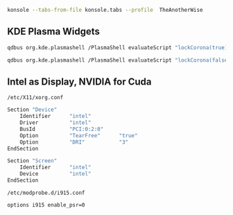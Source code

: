 ```bash
konsole --tabs-from-file konsole.tabs --profile  TheAnotherWise
```

## KDE Plasma Widgets

```bash
qdbus org.kde.plasmashell /PlasmaShell evaluateScript "lockCorona(true)"

qdbus org.kde.plasmashell /PlasmaShell evaluateScript "lockCorona(false)"
```

## Intel as Display, NVIDIA for Cuda

`/etc/X11/xorg.conf`

```bash
Section "Device"
    Identifier      "intel"
    Driver          "intel"
    BusId           "PCI:0:2:0"
    Option          "TearFree"      "true"
    Option          "DRI"           "3"
EndSection

Section "Screen"
    Identifier      "intel"
    Device          "intel"
EndSection
```

`/etc/modprobe.d/i915.conf`

```bash
options i915 enable_psr=0
```
